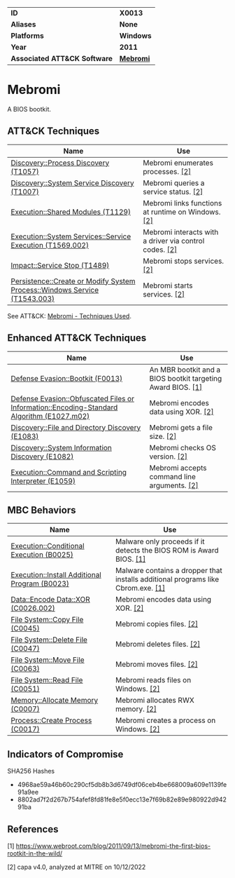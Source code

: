 <table>
<tr>
<td><b>ID</b></td>
<td><b>X0013</b></td>
</tr>
<tr>
<td><b>Aliases</b></td>
<td><b>None</b></td>
</tr>
<tr>
<td><b>Platforms</b></td>
<td><b>Windows</b></td>
</tr>
<tr>
<td><b>Year</b></td>
<td><b>2011</b></td>
</tr>
<tr>
<td><b>Associated ATT&CK Software</b></td>
<td><b><a href="https://attack.mitre.org/software/S0001/">Mebromi</a></b></td>
</tr>
</table>


# Mebromi

A BIOS bootkit.


## ATT&CK Techniques
|Name|Use|
|---|---|
|[Discovery::Process Discovery (T1057)](https://attack.mitre.org/techniques/T1057)|Mebromi enumerates processes. [[2]](#2)|
|[Discovery::System Service Discovery (T1007)](https://attack.mitre.org/techniques/T1007)|Mebromi queries a service status. [[2]](#2)|
|[Execution::Shared Modules (T1129)](https://attack.mitre.org/techniques/T1129)|Mebromi links functions at runtime on Windows. [[2]](#2)|
|[Execution::System Services::Service Execution (T1569.002)](https://attack.mitre.org/techniques/T1569/002)|Mebromi interacts with a driver via control codes. [[2]](#2)|
|[Impact::Service Stop (T1489)](https://attack.mitre.org/techniques/T1489)|Mebromi stops services. [[2]](#2)|
|[Persistence::Create or Modify System Process::Windows Service (T1543.003)](https://attack.mitre.org/techniques/T1543/003)|Mebromi starts services. [[2]](#2)|

See ATT&CK: [Mebromi - Techniques Used](https://attack.mitre.org/software/S0001/).


## Enhanced ATT&CK Techniques

|Name|Use|
|---|---|
|[Defense Evasion::Bootkit (F0013)](../defense-evasion/bootkit.md)|An MBR bootkit and a BIOS bootkit targeting Award BIOS. [[1]](#1)|
|[Defense Evasion::Obfuscated Files or Information::Encoding-Standard Algorithm (E1027.m02)](../defense-evasion/obfuscated-files-or-information.md)|Mebromi encodes data using XOR. [[2]](#2)|
|[Discovery::File and Directory Discovery (E1083)](../discovery/file-and-directory-discovery.md)|Mebromi gets a file size. [[2]](#2)|
|[Discovery::System Information Discovery (E1082)](../discovery/system-information-discovery.md)|Mebromi checks OS version. [[2]](#2)|
|[Execution::Command and Scripting Interpreter (E1059)](../execution/command-and-scripting-interpreter.md)|Mebromi accepts command line arguments. [[2]](#2)|

## MBC Behaviors

|Name|Use|
|---|---|
|[Execution::Conditional Execution (B0025)](../execution/conditional-execution.md)|Malware only proceeds if it detects the BIOS ROM is Award BIOS. [[1]](#1)|
|[Execution::Install Additional Program (B0023)](../execution/install-additional-program.md)|Malware contains a dropper that installs additional programs like Cbrom.exe. [[1]](#1)|
|[Data::Encode Data::XOR (C0026.002)](../micro-behaviors/data/encode-data.md)|Mebromi encodes data using XOR. [[2]](#2)|
|[File System::Copy File (C0045)](../micro-behaviors/file-system/copy-file.md)|Mebromi copies files. [[2]](#2)|
|[File System::Delete File (C0047)](../micro-behaviors/file-system/delete-file.md)|Mebromi deletes files. [[2]](#2)|
|[File System::Move File (C0063)](../micro-behaviors/file-system/move-file.md)|Mebromi moves files. [[2]](#2)|
|[File System::Read File (C0051)](../micro-behaviors/file-system/read-file.md)|Mebromi reads files on Windows. [[2]](#2)|
|[Memory::Allocate Memory (C0007)](../micro-behaviors/memory/allocate-memory.md)|Mebromi allocates RWX memory. [[2]](#2)|
|[Process::Create Process (C0017)](../micro-behaviors/process/create-process.md)|Mebromi creates a process on Windows. [[2]](#2)|

## Indicators of Compromise

SHA256 Hashes
- 4968ae59a46b60c290cf5db8b3d6749df06ceb4be668009a609e1139fe91a9ee
- 8802ad7f2d267b754afef8fd81fe8e5f0ecc13e7f69b82e89e980922d94291ba

## References

<a name="1">[1]</a> https://www.webroot.com/blog/2011/09/13/mebromi-the-first-bios-rootkit-in-the-wild/

<a name="2">[2]</a> capa v4.0, analyzed at MITRE on 10/12/2022

